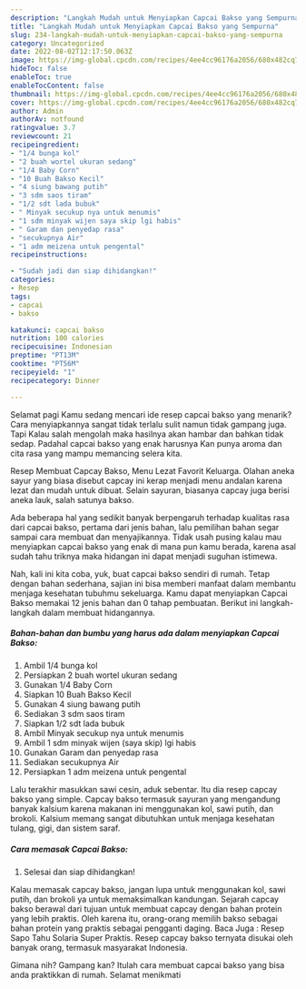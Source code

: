 ```yaml
---
description: "Langkah Mudah untuk Menyiapkan Capcai Bakso yang Sempurna"
title: "Langkah Mudah untuk Menyiapkan Capcai Bakso yang Sempurna"
slug: 234-langkah-mudah-untuk-menyiapkan-capcai-bakso-yang-sempurna
category: Uncategorized
date: 2022-08-02T12:17:50.063Z
image: https://img-global.cpcdn.com/recipes/4ee4cc96176a2056/680x482cq70/capcai-bakso-foto-resep-utama.jpg
hideToc: false
enableToc: true
enableTocContent: false
thumbnail: https://img-global.cpcdn.com/recipes/4ee4cc96176a2056/680x482cq70/capcai-bakso-foto-resep-utama.jpg
cover: https://img-global.cpcdn.com/recipes/4ee4cc96176a2056/680x482cq70/capcai-bakso-foto-resep-utama.jpg
author: Admin
authorAv: notfound
ratingvalue: 3.7
reviewcount: 21
recipeingredient:
- "1/4 bunga kol"
- "2 buah wortel ukuran sedang"
- "1/4 Baby Corn"
- "10 Buah Bakso Kecil"
- "4 siung bawang putih"
- "3 sdm saos tiram"
- "1/2 sdt lada bubuk"
- " Minyak secukup nya untuk menumis"
- "1 sdm minyak wijen saya skip lgi habis"
- " Garam dan penyedap rasa"
- "secukupnya Air"
- "1 adm meizena untuk pengental"
recipeinstructions:

- "Sudah jadi dan siap dihidangkan!"
categories:
- Resep
tags:
- capcai
- bakso

katakunci: capcai bakso 
nutrition: 100 calories
recipecuisine: Indonesian
preptime: "PT13M"
cooktime: "PT56M"
recipeyield: "1"
recipecategory: Dinner

---
```



Selamat pagi Kamu sedang mencari ide resep capcai bakso yang menarik? Cara menyiapkannya sangat tidak terlalu sulit namun tidak gampang juga. Tapi Kalau salah mengolah maka hasilnya akan hambar dan bahkan tidak sedap. Padahal capcai bakso yang enak harusnya Kan punya aroma dan cita rasa yang mampu memancing selera kita.


Resep Membuat Capcay Bakso, Menu Lezat Favorit Keluarga. Olahan aneka sayur yang biasa disebut capcay ini kerap menjadi menu andalan karena lezat dan mudah untuk dibuat. Selain sayuran, biasanya capcay juga berisi aneka lauk, salah satunya bakso.

Ada beberapa hal yang sedikit banyak berpengaruh terhadap kualitas rasa dari capcai bakso, pertama dari jenis bahan, lalu pemilihan bahan segar sampai cara membuat dan menyajikannya. Tidak usah pusing kalau mau menyiapkan capcai bakso yang enak di mana pun kamu berada, karena asal sudah tahu triknya maka hidangan ini dapat menjadi suguhan istimewa.


Nah, kali ini kita coba, yuk, buat capcai bakso sendiri di rumah. Tetap dengan bahan sederhana, sajian ini bisa memberi manfaat dalam membantu menjaga kesehatan tubuhmu sekeluarga. Kamu dapat menyiapkan Capcai Bakso memakai 12 jenis bahan dan 0 tahap pembuatan. Berikut ini langkah-langkah dalam membuat hidangannya.

<!--inarticleads1-->

##### Bahan-bahan dan bumbu yang harus ada dalam menyiapkan Capcai Bakso:

1. Ambil 1/4 bunga kol
1. Persiapkan 2 buah wortel ukuran sedang
1. Gunakan 1/4 Baby Corn
1. Siapkan 10 Buah Bakso Kecil
1. Gunakan 4 siung bawang putih
1. Sediakan 3 sdm saos tiram
1. Siapkan 1/2 sdt lada bubuk
1. Ambil  Minyak secukup nya untuk menumis
1. Ambil 1 sdm minyak wijen (saya skip) lgi habis
1. Gunakan  Garam dan penyedap rasa
1. Sediakan secukupnya Air
1. Persiapkan 1 adm meizena untuk pengental


Lalu terakhir masukkan sawi cesin, aduk sebentar. Itu dia resep capcay bakso yang simple. Capcay bakso termasuk sayuran yang mengandung banyak kalsium karena makanan ini menggunakan kol, sawi putih, dan brokoli. Kalsium memang sangat dibutuhkan untuk menjaga kesehatan tulang, gigi, dan sistem saraf. 

<!--inarticleads2-->

##### Cara memasak Capcai Bakso:


1. Selesai dan siap dihidangkan!

Kalau memasak capcay bakso, jangan lupa untuk menggunakan kol, sawi putih, dan brokoli ya untuk memaksimalkan kandungan. Sejarah capcay bakso berawal dari tujuan untuk membuat capcay dengan bahan protein yang lebih praktis. Oleh karena itu, orang-orang memilih bakso sebagai bahan protein yang praktis sebagai pengganti daging. Baca Juga : Resep Sapo Tahu Solaria Super Praktis. Resep capcay bakso ternyata disukai oleh banyak orang, termasuk masyarakat Indonesia. 

Gimana nih? Gampang kan? Itulah cara membuat capcai bakso yang bisa anda praktikkan di rumah. Selamat menikmati
